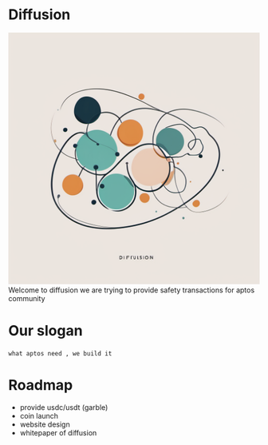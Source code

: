 # Diffusion 
<img src="client/src/art/diffusion.png">
Welcome to diffusion
we are trying to provide safety transactions for aptos community

# Our slogan

`what aptos need , we build it` 


# Roadmap
- provide usdc/usdt (garble)
- coin launch
- website design
- whitepaper of diffusion
  
